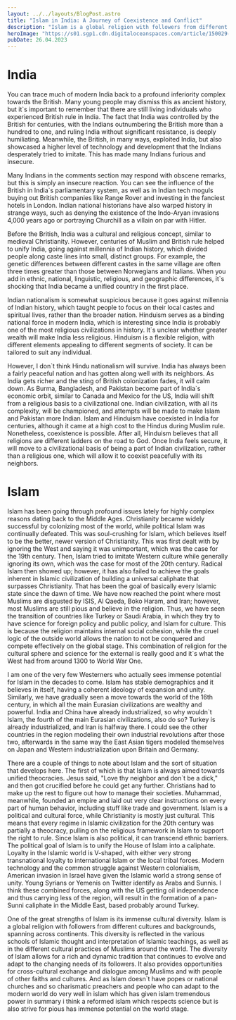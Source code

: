 ```yaml
---
layout: ../../layouts/BlogPost.astro
title: "Islam in India: A Journey of Coexistence and Conflict"
description: "Islam is a global religion with followers from different cultures and backgrounds, spanning across continents. This diversity is reflected in the various schools of Islamic thought and interpretation of Islamic teachings. While Indian nationalism is somewhat suspicious because it goes against millennia of Indian history, which taught people to focus on their local castes and spiritual lives, rather than the broader nation."
heroImage: "https://s01.sgp1.cdn.digitaloceanspaces.com/article/150029-supvjmnfly-1604248576.jpg"
pubDate: 26.04.2023
---
```

# India
You can trace much of modern India back to a profound inferiority complex towards the British. Many young people may dismiss this as ancient history, but it\`s important to remember that there are still living individuals who experienced British rule in India. The fact that India was controlled by the British for centuries, with the Indians outnumbering the British more than a hundred to one, and ruling India without significant resistance, is deeply humiliating. Meanwhile, the British, in many ways, exploited India, but also showcased a higher level of technology and development that the Indians desperately tried to imitate. This has made many Indians furious and insecure.

Many Indians in the comments section may respond with obscene remarks, but this is simply an insecure reaction. You can see the influence of the British in India\`s parliamentary system, as well as in Indian tech moguls buying out British companies like Range Rover and investing in the fanciest hotels in London. Indian national historians have also warped history in strange ways, such as denying the existence of the Indo-Aryan invasions 4,000 years ago or portraying Churchill as a villain on par with Hitler.

Before the British, India was a cultural and religious concept, similar to medieval Christianity. However, centuries of Muslim and British rule helped to unify India, going against millennia of Indian history, which divided people along caste lines into small, distinct groups. For example, the genetic differences between different castes in the same village are often three times greater than those between Norwegians and Italians. When you add in ethnic, national, linguistic, religious, and geographic differences, it\`s shocking that India became a unified country in the first place.

Indian nationalism is somewhat suspicious because it goes against millennia of Indian history, which taught people to focus on their local castes and spiritual lives, rather than the broader nation. Hinduism serves as a binding national force in modern India, which is interesting since India is probably one of the most religious civilizations in history. It\`s unclear whether greater wealth will make India less religious. Hinduism is a flexible religion, with different elements appealing to different segments of society. It can be tailored to suit any individual.

However, I don\`t think Hindu nationalism will survive. India has always been a fairly peaceful nation and has gotten along well with its neighbors. As India gets richer and the sting of British colonization fades, it will calm down. As Burma, Bangladesh, and Pakistan become part of India\`s economic orbit, similar to Canada and Mexico for the US, India will shift from a religious basis to a civilizational one. Indian civilization, with all its complexity, will be championed, and attempts will be made to make Islam and Pakistan more Indian. Islam and Hinduism have coexisted in India for centuries, although it came at a high cost to the Hindus during Muslim rule. Nonetheless, coexistence is possible. After all, Hinduism believes that all religions are different ladders on the road to God. Once India feels secure, it will move to a civilizational basis of being a part of Indian civilization, rather than a religious one, which will allow it to coexist peacefully with its neighbors.

# Islam
Islam has been going through profound issues lately for highly complex reasons dating back to the Middle Ages. Christianity became widely successful by colonizing most of the world, while political Islam was continually defeated. This was soul-crushing for Islam, which believes itself to be the better, newer version of Christianity. This was first dealt with by ignoring the West and saying it was unimportant, which was the case for the 19th century. Then, Islam tried to imitate Western culture while generally ignoring its own, which was the case for most of the 20th century. Radical Islam then showed up; however, it has also failed to achieve the goals inherent in Islamic civilization of building a universal caliphate that surpasses Christianity. That has been the goal of basically every Islamic state since the dawn of time. We have now reached the point where most Muslims are disgusted by ISIS, Al Qaeda, Boko Haram, and Iran; however, most Muslims are still pious and believe in the religion. Thus, we have seen the transition of countries like Turkey or Saudi Arabia, in which they try to have science for foreign policy and public policy, and Islam for culture. This is because the religion maintains internal social cohesion, while the cruel logic of the outside world allows the nation to not be conquered and compete effectively on the global stage. This combination of religion for the cultural sphere and science for the external is really good and it\`s what the West had from around 1300 to World War One.

I am one of the very few Westerners who actually sees immense potential for Islam in the decades to come. Islam has stable demographics and it believes in itself, having a coherent ideology of expansion and unity. Similarly, we have gradually seen a move towards the world of the 16th century, in which all the main Eurasian civilizations are wealthy and powerful. India and China have already industrialized, so why wouldn\`t Islam, the fourth of the main Eurasian civilizations, also do so? Turkey is already industrialized, and Iran is halfway there. I could see the other countries in the region modeling their own industrial revolutions after those two, afterwards in the same way the East Asian tigers modeled themselves on Japan and Western industrialization upon Britain and Germany.

There are a couple of things to note about Islam and the sort of situation that develops here. The first of which is that Islam is always aimed towards unified theocracies. Jesus said, "Love thy neighbor and don\`t be a dick," and then got crucified before he could get any further. Christians had to make up the rest to figure out how to manage their societies. Muhammad, meanwhile, founded an empire and laid out very clear instructions on every part of human behavior, including stuff like trade and government. Islam is a political and cultural force, while Christianity is mostly just cultural. This means that every regime in Islamic civilization for the 20th century was partially a theocracy, pulling on the religious framework in Islam to support the right to rule. Since Islam is also political, it can transcend ethnic barriers. The political goal of Islam is to unify the House of Islam into a caliphate. Loyalty in the Islamic world is V-shaped, with either very strong transnational loyalty to international Islam or the local tribal forces. Modern technology and the common struggle against Western colonialism, American invasion in Israel have given the Islamic world a strong sense of unity. Young Syrians or Yemenis on Twitter identify as Arabs and Sunnis. I think these combined forces, along with the US getting oil independence and thus carrying less of the region, will result in the formation of a pan-Sunni caliphate in the Middle East, based probably around Turkey.

One of the great strengths of Islam is its immense cultural diversity. Islam is a global religion with followers from different cultures and backgrounds, spanning across continents. This diversity is reflected in the various schools of Islamic thought and interpretation of Islamic teachings, as well as in the different cultural practices of Muslims around the world. The diversity of Islam allows for a rich and dynamic tradition that continues to evolve and adapt to the changing needs of its followers. It also provides opportunities for cross-cultural exchange and dialogue among Muslims and with people of other faiths and cultures. And as Islam doesn\`t have popes or national churches and so charismatic preachers and people who can adapt to the modern world do very well in islam which has given islam tremendous power in summary i think a reformed islam which respects science but is also strive for pious has immense potential on the world stage.
